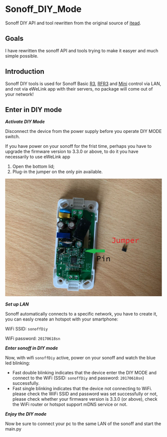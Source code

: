 # Sonoff_DIY_Mode
Sonoff DIY API and tool rewritten from the original source of [itead](https://github.com/itead/Sonoff_Devices_DIY_Tools).

## Goals
I have rewritten the sonoff API and tools trying to make it easyer and much simple possible.

## Introduction
Sonoff DIY tools is used for Sonoff Basic [R3](https://www.itead.cc/sonoff-basicr3-wifi-diy-smart-switch.html), [RFR3](https://www.itead.cc/sonoff-rfr3.html) and [Mini](https://www.itead.cc/sonoff-mini.html) control via LAN, and not via eWeLink app with their servers, no package will come out of your network!

## Enter in DIY mode

***Activate DIY Mode***

Disconnect the device from the power supply before you operate DIY MODE switch.

If you have power on your sonoff for the frist time, perhaps you have to upgrade the firmware version to 3.3.0 or above, to do it you have necessarily to use eWeLink app

1. Open the bottom lid;
2. Plug-in the jumper on the only pin available.

![DIY Mode Activation](https://github.com/Dave0x21/Sonoff_DIY_Mode/blob/first-release/photo_2019-12-07_10-41-13.jpg)

***Set up LAN***

Sonoff automatically connects to a specific network, you have to create it, you can easly create an hotspot with your smartphone:

WiFi SSID: `sonoffDiy`

WiFi password: `20170618sn`

***Enter sonoff in DIY mode***

Now, with wifi `sonoffDiy` active, power on your sonoff and watch the blue led blinking:

- Fast double blinking indicates that the device enter the DIY MODE and connect to the WiFi  (SSID: `sonoffDiy` and password: `20170618sn`)  successfully.
- Fast single blinking indicates that the device not connecting to WiFi. please check the WiFi SSID and password was set successfully or not, please check whether your firmware version is 3.3.0 (or above), check the WiFi router or hotspot support mDNS service or not.

***Enjoy the DIY mode***

Now be sure to connect your pc to the same LAN of the sonoff and start the main.py
